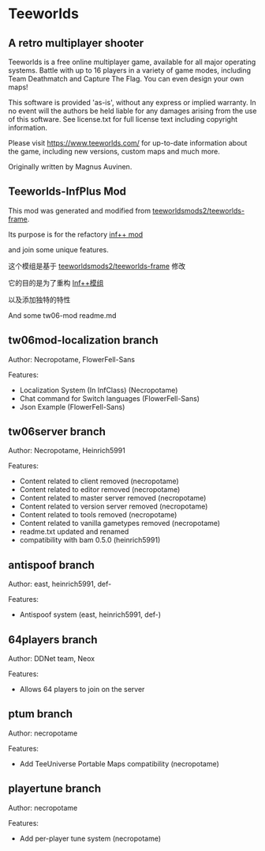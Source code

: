 Teeworlds
=========

A retro multiplayer shooter
---------------------------

Teeworlds is a free online multiplayer game, available for all major
operating systems. Battle with up to 16 players in a variety of game
modes, including Team Deathmatch and Capture The Flag. You can even
design your own maps!

This software is provided 'as-is', without any express or implied
warranty. In no event will the authors be held liable for any damages
arising from the use of this software. See license.txt for full license
text including copyright information.

Please visit https://www.teeworlds.com/ for up-to-date information about
the game, including new versions, custom maps and much more.

Originally written by Magnus Auvinen.


Teeworlds-InfPlus Mod
---------------------------
This mod was generated and modified from  [teeworldsmods2/teeworlds-frame](https://github.com/ErrorDreemurr/teeworlds-InfPlus).  

Its purpose is for the refactory  [inf++ mod](https:github.com/SeekDreamStudio/Teeworlds-InfPlusPlus)  

and join some unique features.  

这个模组是基于 [teeworldsmods2/teeworlds-frame](https://github.com/ErrorDreemurr/teeworlds-InfPlus) 修改

它的目的是为了重构 [Inf++模组](https:github.com/SeekDreamStudio/Teeworlds-InfPlusPlus)  

以及添加独特的特性  

And some tw06-mod readme.md  

tw06mod-localization branch
---------------------------
Author: Necropotame, FlowerFell-Sans

Features:
- Localization System (In InfClass) (Necropotame)
- Chat command for Switch languages (FlowerFell-Sans)
- Json Example (FlowerFell-Sans)

tw06server branch
---------------------------
Author: Necropotame, Heinrich5991

Features:
- Content related to client removed (necropotame)
- Content related to editor removed (necropotame)
- Content related to master server removed (necropotame)
- Content related to version server removed (necropotame)
- Content related to tools removed (necropotame)
- Content related to vanilla gametypes removed (necropotame)
- readme.txt updated and renamed
- compatibility with bam 0.5.0 (heinrich5991)

antispoof branch
---------------------------
Author: east, heinrich5991, def-

Features:
- Antispoof system (east, heinrich5991, def-)

64players branch
---------------------------
Author: DDNet team, Neox

Features:
- Allows 64 players to join on the server

ptum branch
---------------------------
Author: necropotame

Features:
- Add TeeUniverse Portable Maps compatibility (necropotame)

playertune branch
---------------------------
Author: necropotame

Features:
- Add per-player tune system (necropotame)
